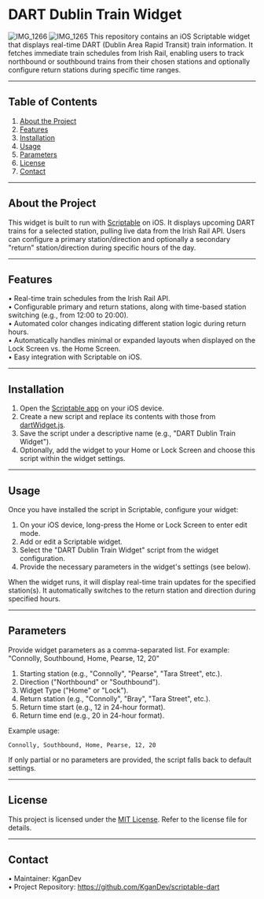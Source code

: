 # DART Dublin Train Widget
![IMG_1266](https://github.com/user-attachments/assets/26b01076-9869-4dbd-98ba-179922d50f3d)
![IMG_1265](https://github.com/user-attachments/assets/c175257e-d73a-40ac-ad10-67eff26ed05f)
This repository contains an iOS Scriptable widget that displays real-time DART (Dublin Area Rapid Transit) train information. It fetches immediate train schedules from Irish Rail, enabling users to track northbound or southbound trains from their chosen stations and optionally configure return stations during specific time ranges.

---

## Table of Contents
1. [About the Project](#about-the-project)  
2. [Features](#features)  
3. [Installation](#installation)  
4. [Usage](#usage)  
5. [Parameters](#parameters)  
6. [License](#license)
7. [Contact](#contact)

---

## About the Project

This widget is built to run with [Scriptable](https://scriptable.app/) on iOS. It displays upcoming DART trains for a selected station, pulling live data from the Irish Rail API. Users can configure a primary station/direction and optionally a secondary "return" station/direction during specific hours of the day.

---

## Features

• Real-time train schedules from the Irish Rail API.  
• Configurable primary and return stations, along with time-based station switching (e.g., from 12:00 to 20:00).  
• Automated color changes indicating different station logic during return hours.  
• Automatically handles minimal or expanded layouts when displayed on the Lock Screen vs. the Home Screen.  
• Easy integration with Scriptable on iOS.

---

## Installation

1. Open the [Scriptable app](https://apps.apple.com/app/apple-store/id1405459188) on your iOS device.  
2. Create a new script and replace its contents with those from [dartWidget.js](#).  
3. Save the script under a descriptive name (e.g., "DART Dublin Train Widget").  
4. Optionally, add the widget to your Home or Lock Screen and choose this script within the widget settings.

---

## Usage

Once you have installed the script in Scriptable, configure your widget:

1. On your iOS device, long-press the Home or Lock Screen to enter edit mode.  
2. Add or edit a Scriptable widget.  
3. Select the "DART Dublin Train Widget" script from the widget configuration.  
4. Provide the necessary parameters in the widget's settings (see below).  

When the widget runs, it will display real-time train updates for the specified station(s). It automatically switches to the return station and direction during specified hours.

---

## Parameters

Provide widget parameters as a comma-separated list. For example:  
"Connolly, Southbound, Home, Pearse, 12, 20"

1. Starting station (e.g., "Connolly", "Pearse", "Tara Street", etc.).  
2. Direction ("Northbound" or "Southbound").  
3. Widget Type ("Home" or "Lock").  
4. Return station (e.g., "Connolly", "Bray", "Tara Street", etc.).  
5. Return time start (e.g., 12 in 24-hour format).  
6. Return time end (e.g., 20 in 24-hour format).

Example usage:

```
Connolly, Southbound, Home, Pearse, 12, 20
```

If only partial or no parameters are provided, the script falls back to default settings.

---

## License

This project is licensed under the [MIT License](LICENSE). Refer to the license file for details.

---

## Contact

• Maintainer: KganDev  
• Project Repository: https://github.com/KganDev/scriptable-dart
